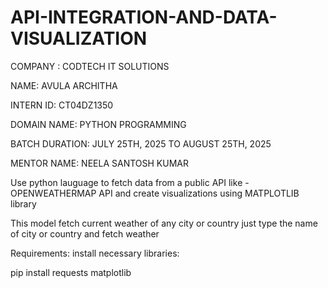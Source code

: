 # API-INTEGRATION-AND-DATA-VISUALIZATION

COMPANY : CODTECH IT SOLUTIONS

NAME: AVULA ARCHITHA

INTERN ID: CT04DZ1350

DOMAIN NAME: PYTHON PROGRAMMING

BATCH DURATION: JULY 25TH, 2025 TO AUGUST 25TH, 2025

MENTOR NAME: NEELA SANTOSH KUMAR

Use python lauguage to fetch data from a public API like -OPENWEATHERMAP API and create visualizations using MATPLOTLIB library

This model fetch current weather of any city or country just type the name of city or country and fetch weather

Requirements: install necessary libraries:

pip install requests matplotlib
